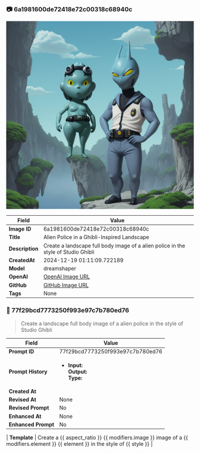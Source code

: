 

### 📷 6a1981600de72418e72c00318c68940c 


![data.id](./6a1981600de72418e72c00318c68940c.jpg)


| Field          | Value                                                                                                                     |
|----------------|---------------------------------------------------------------------------------------------------------------------------|
| **Image ID**             | 6a1981600de72418e72c00318c68940c                                                                                                             |
| **Title**           | Alien Police in a Ghibli-Inspired Landscape                                                                                                       |
| **Description**           | Create a landscape full body image of a alien police in the style of Studio Ghibli                                                                                                       |
| **CreatedAt**        | 2024-12-19 01:11:09.722189                                                                                                        |
| **Model**        | dreamshaper                                                                                                        |
| **OpenAI**         | [OpenAI Image URL](http://192.168.1.85:8081/generated-images/b643341075975.png)                                                                                |
| **GitHub**         | [GitHub Image URL](https://raw.githubusercontent.com/Caneta-Silva/weeb/refs/heads/main/images/6a1981600de72418e72c00318c68940c/6a1981600de72418e72c00318c68940c.jpg)                                                                                |
| **Tags**       | None                                                                                                                   |

### 📜 77f29bcd7773250f993e97c7b780ed76

> Create a landscape full body image of a alien police in the style of Studio Ghibli

| Field          | Value                                                                                                                                                                      |
|----------------|----------------------------------------------------------------------------------------------------------------------------------------------------------------------------|
| **Prompt ID**  | 77f29bcd7773250f993e97c7b780ed76                                                                                                                                                            |
| **Prompt History** | <ul><li>**Input:**  <br> **Output:**  <br> **Type:** </li></ul> |
| **Created At** |                                                                                                                                                    |
| **Revised At** | None                                                                                                                                                   |
| **Revised Prompt** | No                                                                                                                                                                      |
| **Enhanced At** | None                                                                                                                                                  |
| **Enhanced Prompt** | No                                                                                                                                                                    |

| **Template**   | Create a {{ aspect_ratio }} {{ modifiers.image }} image of a {{ modifiers.element }} {{ element }} in the style of {{ style }}                                                                                                                                           |


